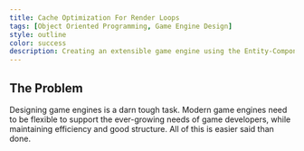 ```yaml
---
title: Cache Optimization For Render Loops
tags: [Object Oriented Programming, Game Engine Design]
style: outline
color: success
description: Creating an extensible game engine using the Entity-Component System (ECS) design pattern.
---
```


## The Problem
Designing game engines is a darn tough task. Modern game engines need to be flexible to support the ever-growing needs of game developers, while maintaining efficiency and good structure. All of this is easier said than done.



